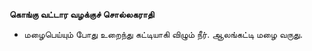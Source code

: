 **கொங்கு வட்டார வழக்குச் சொல்லகராதி**
- மழைபெய்யும் போது உறைந்து கட்டியாகி விழும் நீர். ஆலங்கட்டி மழை வருது.

